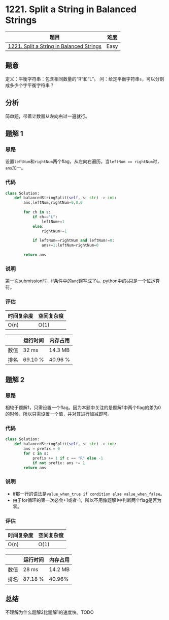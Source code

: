 <!--
 * @Description: 
 * @version: 
 * @Author: Yuan Yitong
 * @Date: 2021-11-28 17:19:41
 * @LastEditors: Yuan Yitong
 * @LastEditTime: 2021-11-28 21:41:29
-->

# 1221. Split a String in Balanced Strings

| 题目 | 难度 |
| ---- | ---- |
| [1221. Split a String in Balanced Strings](https://leetcode.com/problems/split-a-string-in-balanced-strings/) | Easy |

## 题意

定义：平衡字符串：包含相同数量的“R”和“L”。
问：给定平衡字符串`s`，可以分割成多少个字平衡字符串？

## 分析

简单题，带着计数器从左向右过一遍就行。

## 题解 1

### 思路

设置`leftNum`和`rightNum`两个flag，从左向右遍历。当`leftNum == rightNum`时，`ans`加一。

### 代码

```python
class Solution:
    def balancedStringSplit(self, s: str) -> int:
        ans,leftNum,rightNum=0,0,0
        
        for ch in s:
            if ch=="L":
                leftNum+=1
            else:
                rightNum+=1
                
            if leftNum==rightNum and leftNum!=0:
                ans+=1;leftNum=rightNum=0
                
        return ans
```

### 说明

第一次submission时，if条件中的`and`误写成了`&`。python中的`&`只是一个位运算符。

### 评估

| 时间复杂度 | 空间复杂度 |
| ---- | ---- |
| O(n) | O(1) |

| | 运行时间 | 内存占用 |
| ---- | ---- | ---- |
| 数值 | 32 ms | 14.3 MB |
| 排名 | 69.10 % | 40.96 % |

## 题解 2

### 思路

相较于题解1，只需设置一个flag。因为本题中关注的是题解1中两个flag的差为0的时候，所以只需设置一个值，并对其进行加减即可。

### 代码

```python
class Solution:
    def balancedStringSplit(self, s: str) -> int:
        ans = prefix = 0
        for c in s: 
            prefix += 1 if c == "R" else -1
            if not prefix: ans += 1
        return ans 
```

### 说明

- if那一行的语法是`value_when_true if condition else value_when_false`。
- 由于for循环的第一次必会+1或者-1，所以不用像题解1中判断两个flag是否为零。

### 评估

| 时间复杂度 | 空间复杂度 |
| ---- | ---- |
| O(n) | O(1) |

| | 运行时间 | 内存占用 |
| ---- | ---- | ---- |
| 数值 | 28 ms | 14.2 MB |
| 排名 | 87.18 % | 40.96% |

## 总结

不理解为什么题解2比题解1的速度快。TODO
